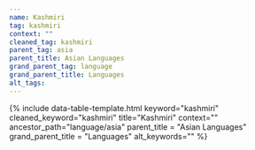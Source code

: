 ```yaml
---
name: Kashmiri
tag: kashmiri
context: ""
cleaned_tag: kashmiri
parent_tag: asia
parent_title: Asian Languages
grand_parent_tag: language
grand_parent_title: Languages
alt_tags: 
---
```


{% include data-table-template.html 
  keyword="kashmiri" 
  cleaned_keyword="kashmiri" 
  title="Kashmiri"
  context=""
  ancestor_path="language/asia" 
  parent_title = "Asian Languages"
  grand_parent_title = "Languages"
  alt_keywords=""
%}


